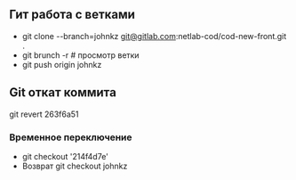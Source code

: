 ## Гит работа с ветками
* git clone --branch=johnkz git@gitlab.com:netlab-cod/cod-new-front.git .
* git brunch -r # просмотр ветки
* git push origin johnkz
## Git откат коммита 
git revert 263f6a51
 ### Временное переключение
* git checkout '214f4d7e'
* Возврат git checkout johnkz